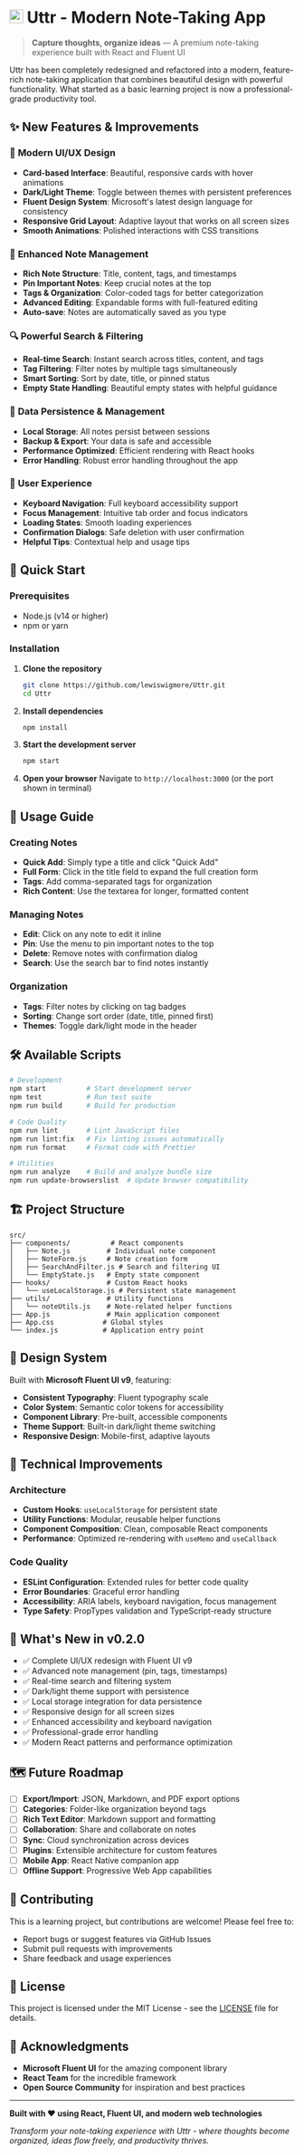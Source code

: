 

# <img src="./src/logo-text.svg" alt="Logo" height="24"/> Uttr - Modern Note-Taking App

> **Capture thoughts, organize ideas** — A premium note-taking experience built with React and Fluent UI

Uttr has been completely redesigned and refactored into a modern, feature-rich note-taking application that combines beautiful design with powerful functionality. What started as a basic learning project is now a professional-grade productivity tool.

## ✨ New Features & Improvements

### 🎨 **Modern UI/UX Design**
- **Card-based Interface**: Beautiful, responsive cards with hover animations
- **Dark/Light Theme**: Toggle between themes with persistent preferences
- **Fluent Design System**: Microsoft's latest design language for consistency
- **Responsive Grid Layout**: Adaptive layout that works on all screen sizes
- **Smooth Animations**: Polished interactions with CSS transitions

### 📝 **Enhanced Note Management**
- **Rich Note Structure**: Title, content, tags, and timestamps
- **Pin Important Notes**: Keep crucial notes at the top
- **Tags & Organization**: Color-coded tags for better categorization
- **Advanced Editing**: Expandable forms with full-featured editing
- **Auto-save**: Notes are automatically saved as you type

### 🔍 **Powerful Search & Filtering**
- **Real-time Search**: Instant search across titles, content, and tags
- **Tag Filtering**: Filter notes by multiple tags simultaneously
- **Smart Sorting**: Sort by date, title, or pinned status
- **Empty State Handling**: Beautiful empty states with helpful guidance

### 💾 **Data Persistence & Management**
- **Local Storage**: All notes persist between sessions
- **Backup & Export**: Your data is safe and accessible
- **Performance Optimized**: Efficient rendering with React hooks
- **Error Handling**: Robust error handling throughout the app

### 🎯 **User Experience**
- **Keyboard Navigation**: Full keyboard accessibility support
- **Focus Management**: Intuitive tab order and focus indicators
- **Loading States**: Smooth loading experiences
- **Confirmation Dialogs**: Safe deletion with user confirmation
- **Helpful Tips**: Contextual help and usage tips

## 🚀 Quick Start

### Prerequisites
- Node.js (v14 or higher)
- npm or yarn

### Installation

1. **Clone the repository**
   ```bash
   git clone https://github.com/lewiswigmore/Uttr.git
   cd Uttr
   ```

2. **Install dependencies**
   ```bash
   npm install
   ```

3. **Start the development server**
   ```bash
   npm start
   ```

4. **Open your browser**
   Navigate to `http://localhost:3000` (or the port shown in terminal)

## 📱 Usage Guide

### Creating Notes
- **Quick Add**: Simply type a title and click "Quick Add"
- **Full Form**: Click in the title field to expand the full creation form
- **Tags**: Add comma-separated tags for organization
- **Rich Content**: Use the textarea for longer, formatted content

### Managing Notes
- **Edit**: Click on any note to edit it inline
- **Pin**: Use the menu to pin important notes to the top
- **Delete**: Remove notes with confirmation dialog
- **Search**: Use the search bar to find notes instantly

### Organization
- **Tags**: Filter notes by clicking on tag badges
- **Sorting**: Change sort order (date, title, pinned first)
- **Themes**: Toggle dark/light mode in the header

## 🛠️ Available Scripts

```bash
# Development
npm start          # Start development server
npm test           # Run test suite
npm run build      # Build for production

# Code Quality
npm run lint       # Lint JavaScript files
npm run lint:fix   # Fix linting issues automatically
npm run format     # Format code with Prettier

# Utilities
npm run analyze    # Build and analyze bundle size
npm run update-browserslist  # Update browser compatibility
```

## 🏗️ Project Structure

```
src/
├── components/          # React components
│   ├── Note.js         # Individual note component
│   ├── NoteForm.js     # Note creation form
│   ├── SearchAndFilter.js # Search and filtering UI
│   └── EmptyState.js   # Empty state component
├── hooks/              # Custom React hooks
│   └── useLocalStorage.js # Persistent state management
├── utils/              # Utility functions
│   └── noteUtils.js    # Note-related helper functions
├── App.js              # Main application component
├── App.css            # Global styles
└── index.js           # Application entry point
```

## 🎨 Design System

Built with **Microsoft Fluent UI v9**, featuring:
- **Consistent Typography**: Fluent typography scale
- **Color System**: Semantic color tokens for accessibility
- **Component Library**: Pre-built, accessible components
- **Theme Support**: Built-in dark/light theme switching
- **Responsive Design**: Mobile-first, adaptive layouts

## 🔧 Technical Improvements

### Architecture
- **Custom Hooks**: `useLocalStorage` for persistent state
- **Utility Functions**: Modular, reusable helper functions
- **Component Composition**: Clean, composable React components
- **Performance**: Optimized re-rendering with `useMemo` and `useCallback`

### Code Quality
- **ESLint Configuration**: Extended rules for better code quality
- **Error Boundaries**: Graceful error handling
- **Accessibility**: ARIA labels, keyboard navigation, focus management
- **Type Safety**: PropTypes validation and TypeScript-ready structure

## 🌟 What's New in v0.2.0

- ✅ Complete UI/UX redesign with Fluent UI v9
- ✅ Advanced note management (pin, tags, timestamps)
- ✅ Real-time search and filtering system
- ✅ Dark/light theme support with persistence
- ✅ Local storage integration for data persistence
- ✅ Responsive design for all screen sizes
- ✅ Enhanced accessibility and keyboard navigation
- ✅ Professional-grade error handling
- ✅ Modern React patterns and performance optimization

## 🗺️ Future Roadmap

- [ ] **Export/Import**: JSON, Markdown, and PDF export options
- [ ] **Categories**: Folder-like organization beyond tags
- [ ] **Rich Text Editor**: Markdown support and formatting
- [ ] **Collaboration**: Share and collaborate on notes
- [ ] **Sync**: Cloud synchronization across devices
- [ ] **Plugins**: Extensible architecture for custom features
- [ ] **Mobile App**: React Native companion app
- [ ] **Offline Support**: Progressive Web App capabilities

## 🤝 Contributing

This is a learning project, but contributions are welcome! Please feel free to:
- Report bugs or suggest features via GitHub Issues
- Submit pull requests with improvements
- Share feedback and usage experiences

## 📄 License

This project is licensed under the MIT License - see the [LICENSE](LICENSE) file for details.

## 💝 Acknowledgments

- **Microsoft Fluent UI** for the amazing component library
- **React Team** for the incredible framework
- **Open Source Community** for inspiration and best practices

---

**Built with ❤️ using React, Fluent UI, and modern web technologies**

*Transform your note-taking experience with Uttr - where thoughts become organized, ideas flow freely, and productivity thrives.*
